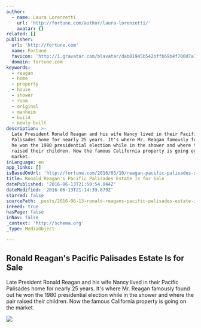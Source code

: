 ```yaml
---
author:
  - name: Laura Lorenzetti
    url: 'http://fortune.com/author/laura-lorenzetti/'
    avatar: {}
related: []
publisher:
  url: 'http://fortune.com'
  name: Fortune
  favicon: 'http://1.gravatar.com/blavatar/dab01945b542bffb69b4f700d7a35f8f?s=16'
  domain: fortune.com
keywords:
  - reagan
  - home
  - property
  - house
  - shower
  - room
  - original
  - manheim
  - build
  - newly-built
description: >-
  Late President Ronald Reagan and his wife Nancy lived in their Pacific
  Palisades home for nearly 25 years. It's where Mr. Reagan famously found out
  he won the 1980 presidential election while in the shower and where the pair
  raised their children. Now the famous California property is going on the
  market.
inLanguage: en
app_links: []
isBasedOnUrl: 'http://fortune.com/2016/03/10/reagan-pacific-palisades-sale/'
title: Ronald Reagan's Pacific Palisades Estate Is for Sale
datePublished: '2016-06-13T21:50:54.044Z'
dateModified: '2016-06-13T21:14:39.879Z'
starred: false
sourcePath: _posts/2016-06-13-ronald-reagans-pacific-palisades-estate-is-for-sale.md
inFeed: true
hasPage: false
inNav: false
_context: 'http://schema.org'
_type: MediaObject

---
```

<article style=""><h1>Ronald Reagan's Pacific Palisades Estate Is for Sale</h1><p>Late President Ronald Reagan and his wife Nancy lived in their Pacific Palisades home for nearly 25 years. It's where Mr. Reagan famously found out he won the 1980 presidential election while in the shower and where the pair raised their children. Now the famous California property is going on the market.</p><img src="https://fortunedotcom.files.wordpress.com/2016/03/104383641.jpg?w=1024" /></article>